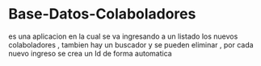 # Base-Datos-Colaboladores
 es una aplicacion en la cual se va ingresando a un listado los nuevos colaboladores , tambien hay un buscador y se pueden  eliminar , por cada nuevo ingreso se crea un Id de forma automatica 
